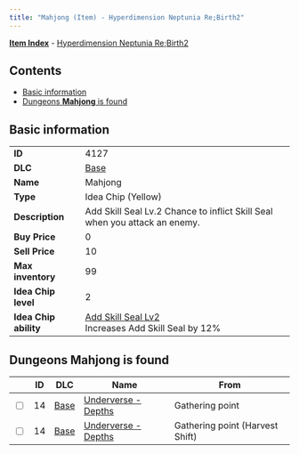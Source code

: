 ```yaml
---
title: "Mahjong (Item) - Hyperdimension Neptunia Re;Birth2"
---
```


[**Item Index**](/neptunia/rb2/item/index.html) - [Hyperdimension Neptunia Re;Birth2](/neptunia/rb2)

## Contents

- [Basic information](#basic-information)
- [Dungeons **Mahjong** is found](#dungeons-mahjong-is-found)

## Basic information

|   |   |
| -- | -- |
| **ID** | 4127 |
| **DLC** | [Base](/neptunia/rb2/dlc/0-base.html) |
| **Name** | Mahjong |
| **Type** | Idea Chip (Yellow) |
| **Description** | Add Skill Seal Lv.2 Chance to inflict Skill Seal when you attack an enemy. |
| **Buy Price** | 0 |
| **Sell Price** | 10 |
| **Max inventory** | 99 |
| **Idea Chip level** | 2 |
| **Idea Chip ability** | [Add Skill Seal Lv2](/neptunia/rb2/ability/0-9526-add-skill-seal-lv2.html)<br />Increases Add Skill Seal by 12% |

## Dungeons **Mahjong** is found

|    | ID | DLC | Name | From |
| -- | -- | --- | ---- | ---- |
| <input type="checkbox" id="rb2-dungeon-0-14" class="trackbox" /> | 14 | [Base](/neptunia/rb2/dlc/0-base.html) | [Underverse - Depths](/neptunia/rb2/dungeon/0-14-underverse-depths.html) | Gathering point |
| <input type="checkbox" id="rb2-dungeon-0-14" class="trackbox" /> | 14 | [Base](/neptunia/rb2/dlc/0-base.html) | [Underverse - Depths](/neptunia/rb2/dungeon/0-14-underverse-depths.html) | Gathering point (Harvest Shift) |